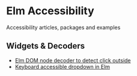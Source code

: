 # Elm Accessibility
Accessibility articles, packages and examples

## Widgets & Decoders
-  [Elm DOM node decoder to detect click outside](https://dev.to/margaretkrutikova/elm-dom-node-decoder-to-detect-click-outside-3ioh)
-  [Keyboard accessible dropdown in Elm](https://dev.to/margaretkrutikova/keyboard-accessible-dropdown-in-elm-5gh5?signin=true)
